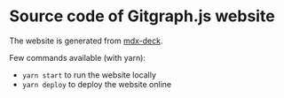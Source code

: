 # Source code of Gitgraph.js website

The website is generated from [mdx-deck][mdx-deck].

Few commands available (with yarn):

- `yarn start` to run the website locally
- `yarn deploy` to deploy the website online

[mdx-deck]: https://github.com/jxnblk/mdx-deck/
